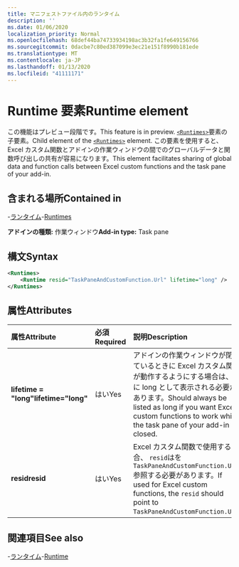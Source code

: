 ```yaml
---
title: マニフェストファイル内のランタイム
description: ''
ms.date: 01/06/2020
localization_priority: Normal
ms.openlocfilehash: 68def44ba74733934198ac3b32fa1fe649156766
ms.sourcegitcommit: 0dacbe7c80ed387099e3ec21e151f8990b181ede
ms.translationtype: MT
ms.contentlocale: ja-JP
ms.lasthandoff: 01/13/2020
ms.locfileid: "41111171"
---
```

# <a name="runtime-element"></a><span data-ttu-id="540f6-102">Runtime 要素</span><span class="sxs-lookup"><span data-stu-id="540f6-102">Runtime element</span></span>

<span data-ttu-id="540f6-103">この機能はプレビュー段階です。</span><span class="sxs-lookup"><span data-stu-id="540f6-103">This feature is in preview.</span></span> <span data-ttu-id="540f6-104">[`<Runtimes>`](runtime.md)要素の子要素。</span><span class="sxs-lookup"><span data-stu-id="540f6-104">Child element of the [`<Runtimes>`](runtime.md) element.</span></span> <span data-ttu-id="540f6-105">この要素を使用すると、Excel カスタム関数とアドインの作業ウィンドウの間でのグローバルデータと関数呼び出しの共有が容易になります。</span><span class="sxs-lookup"><span data-stu-id="540f6-105">This element facilitates sharing of global data and function calls between Excel custom functions and the task pane of your add-in.</span></span> 

## <a name="contained-in"></a><span data-ttu-id="540f6-106">含まれる場所</span><span class="sxs-lookup"><span data-stu-id="540f6-106">Contained in</span></span>

<span data-ttu-id="540f6-107">-[ランタイム](runtimes.md)</span><span class="sxs-lookup"><span data-stu-id="540f6-107">-[Runtimes](runtimes.md)</span></span>

<span data-ttu-id="540f6-108">**アドインの種類:** 作業ウィンドウ</span><span class="sxs-lookup"><span data-stu-id="540f6-108">**Add-in type:** Task pane</span></span>

## <a name="syntax"></a><span data-ttu-id="540f6-109">構文</span><span class="sxs-lookup"><span data-stu-id="540f6-109">Syntax</span></span>

```XML
<Runtimes>
    <Runtime resid="TaskPaneAndCustomFunction.Url" lifetime="long" />
</Runtimes>
```

## <a name="attributes"></a><span data-ttu-id="540f6-110">属性</span><span class="sxs-lookup"><span data-stu-id="540f6-110">Attributes</span></span>

|  <span data-ttu-id="540f6-111">属性</span><span class="sxs-lookup"><span data-stu-id="540f6-111">Attribute</span></span>  |  <span data-ttu-id="540f6-112">必須</span><span class="sxs-lookup"><span data-stu-id="540f6-112">Required</span></span>  |  <span data-ttu-id="540f6-113">説明</span><span class="sxs-lookup"><span data-stu-id="540f6-113">Description</span></span>  |
|:-----|:-----|:-----|
|  <span data-ttu-id="540f6-114">**lifetime = "long"**</span><span class="sxs-lookup"><span data-stu-id="540f6-114">**lifetime="long"**</span></span>  |  <span data-ttu-id="540f6-115">はい</span><span class="sxs-lookup"><span data-stu-id="540f6-115">Yes</span></span>  | <span data-ttu-id="540f6-116">アドインの作業ウィンドウが閉じているときに Excel カスタム関数が動作するようにする場合は、常に long として表示される必要があります。</span><span class="sxs-lookup"><span data-stu-id="540f6-116">Should always be listed as long if you want Excel custom functions to work while the task pane of your add-in is closed.</span></span> |
|  <span data-ttu-id="540f6-117">**resid**</span><span class="sxs-lookup"><span data-stu-id="540f6-117">**resid**</span></span>  |  <span data-ttu-id="540f6-118">はい</span><span class="sxs-lookup"><span data-stu-id="540f6-118">Yes</span></span>  | <span data-ttu-id="540f6-119">Excel カスタム関数で使用する場合、 `resid`はを`TaskPaneAndCustomFunction.Url`参照する必要があります。</span><span class="sxs-lookup"><span data-stu-id="540f6-119">If used for Excel custom functions, the `resid` should point to `TaskPaneAndCustomFunction.Url`.</span></span> |

## <a name="see-also"></a><span data-ttu-id="540f6-120">関連項目</span><span class="sxs-lookup"><span data-stu-id="540f6-120">See also</span></span>

<span data-ttu-id="540f6-121">-[ランタイム](runtime.md)</span><span class="sxs-lookup"><span data-stu-id="540f6-121">-[Runtime](runtime.md)</span></span>
